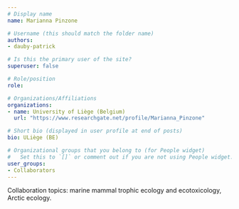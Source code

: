 ```yaml
---
# Display name
name: Marianna Pinzone

# Username (this should match the folder name)
authors:
- dauby-patrick

# Is this the primary user of the site?
superuser: false

# Role/position
role: 

# Organizations/Affiliations
organizations:
- name: University of Liège (Belgium)
  url: "https://www.researchgate.net/profile/Marianna_Pinzone"

# Short bio (displayed in user profile at end of posts)
bio: ULiège (BE) 

# Organizational groups that you belong to (for People widget)
#   Set this to `[]` or comment out if you are not using People widget.
user_groups:
- Collaborators
---
```

Collaboration topics:  marine mammal trophic ecology and ecotoxicology, Arctic ecology.
